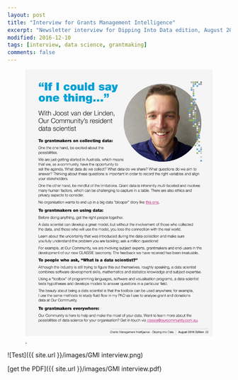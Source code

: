 ```yaml
---
layout: post
title: "Interview for Grants Management Intelligence"
excerpt: "Newsletter interview for Dipping Into Data edition, August 2016"
modified: 2016-12-10
tags: [interview, data science, grantmaking]
comments: false
---
```


<figure>
	<a href="/images/GMI interview.pdf"><img src="/images/GMI interview.png"></a>
	<figcaption>.</figcaption>
</figure>

![Test]({{ site.url }}/images/GMI interview.png)

[get the PDF]({{ site.url }}/images/GMI interview.pdf)
